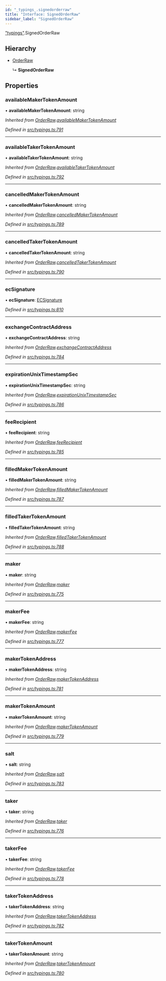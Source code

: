 ```yaml
---
id: "_typings_.signedorderraw"
title: "Interface: SignedOrderRaw"
sidebar_label: "SignedOrderRaw"
---
```


["typings"](../modules/_typings_.md).SignedOrderRaw

## Hierarchy

* [OrderRaw](_typings_.orderraw.md)

  ↳ **SignedOrderRaw**

## Properties

### availableMakerTokenAmount

•  **availableMakerTokenAmount**: string

*Inherited from [OrderRaw](_typings_.orderraw.md).[availableMakerTokenAmount](_typings_.orderraw.md#availablemakertokenamount)*

*Defined in [src/typings.ts:791](https://github.com/trustlines-protocol/clientlib/blob/a897659/src/typings.ts#L791)*

___

### availableTakerTokenAmount

•  **availableTakerTokenAmount**: string

*Inherited from [OrderRaw](_typings_.orderraw.md).[availableTakerTokenAmount](_typings_.orderraw.md#availabletakertokenamount)*

*Defined in [src/typings.ts:792](https://github.com/trustlines-protocol/clientlib/blob/a897659/src/typings.ts#L792)*

___

### cancelledMakerTokenAmount

•  **cancelledMakerTokenAmount**: string

*Inherited from [OrderRaw](_typings_.orderraw.md).[cancelledMakerTokenAmount](_typings_.orderraw.md#cancelledmakertokenamount)*

*Defined in [src/typings.ts:789](https://github.com/trustlines-protocol/clientlib/blob/a897659/src/typings.ts#L789)*

___

### cancelledTakerTokenAmount

•  **cancelledTakerTokenAmount**: string

*Inherited from [OrderRaw](_typings_.orderraw.md).[cancelledTakerTokenAmount](_typings_.orderraw.md#cancelledtakertokenamount)*

*Defined in [src/typings.ts:790](https://github.com/trustlines-protocol/clientlib/blob/a897659/src/typings.ts#L790)*

___

### ecSignature

•  **ecSignature**: [ECSignature](_typings_.ecsignature.md)

*Defined in [src/typings.ts:810](https://github.com/trustlines-protocol/clientlib/blob/a897659/src/typings.ts#L810)*

___

### exchangeContractAddress

•  **exchangeContractAddress**: string

*Inherited from [OrderRaw](_typings_.orderraw.md).[exchangeContractAddress](_typings_.orderraw.md#exchangecontractaddress)*

*Defined in [src/typings.ts:784](https://github.com/trustlines-protocol/clientlib/blob/a897659/src/typings.ts#L784)*

___

### expirationUnixTimestampSec

•  **expirationUnixTimestampSec**: string

*Inherited from [OrderRaw](_typings_.orderraw.md).[expirationUnixTimestampSec](_typings_.orderraw.md#expirationunixtimestampsec)*

*Defined in [src/typings.ts:786](https://github.com/trustlines-protocol/clientlib/blob/a897659/src/typings.ts#L786)*

___

### feeRecipient

•  **feeRecipient**: string

*Inherited from [OrderRaw](_typings_.orderraw.md).[feeRecipient](_typings_.orderraw.md#feerecipient)*

*Defined in [src/typings.ts:785](https://github.com/trustlines-protocol/clientlib/blob/a897659/src/typings.ts#L785)*

___

### filledMakerTokenAmount

•  **filledMakerTokenAmount**: string

*Inherited from [OrderRaw](_typings_.orderraw.md).[filledMakerTokenAmount](_typings_.orderraw.md#filledmakertokenamount)*

*Defined in [src/typings.ts:787](https://github.com/trustlines-protocol/clientlib/blob/a897659/src/typings.ts#L787)*

___

### filledTakerTokenAmount

•  **filledTakerTokenAmount**: string

*Inherited from [OrderRaw](_typings_.orderraw.md).[filledTakerTokenAmount](_typings_.orderraw.md#filledtakertokenamount)*

*Defined in [src/typings.ts:788](https://github.com/trustlines-protocol/clientlib/blob/a897659/src/typings.ts#L788)*

___

### maker

•  **maker**: string

*Inherited from [OrderRaw](_typings_.orderraw.md).[maker](_typings_.orderraw.md#maker)*

*Defined in [src/typings.ts:775](https://github.com/trustlines-protocol/clientlib/blob/a897659/src/typings.ts#L775)*

___

### makerFee

•  **makerFee**: string

*Inherited from [OrderRaw](_typings_.orderraw.md).[makerFee](_typings_.orderraw.md#makerfee)*

*Defined in [src/typings.ts:777](https://github.com/trustlines-protocol/clientlib/blob/a897659/src/typings.ts#L777)*

___

### makerTokenAddress

•  **makerTokenAddress**: string

*Inherited from [OrderRaw](_typings_.orderraw.md).[makerTokenAddress](_typings_.orderraw.md#makertokenaddress)*

*Defined in [src/typings.ts:781](https://github.com/trustlines-protocol/clientlib/blob/a897659/src/typings.ts#L781)*

___

### makerTokenAmount

•  **makerTokenAmount**: string

*Inherited from [OrderRaw](_typings_.orderraw.md).[makerTokenAmount](_typings_.orderraw.md#makertokenamount)*

*Defined in [src/typings.ts:779](https://github.com/trustlines-protocol/clientlib/blob/a897659/src/typings.ts#L779)*

___

### salt

•  **salt**: string

*Inherited from [OrderRaw](_typings_.orderraw.md).[salt](_typings_.orderraw.md#salt)*

*Defined in [src/typings.ts:783](https://github.com/trustlines-protocol/clientlib/blob/a897659/src/typings.ts#L783)*

___

### taker

•  **taker**: string

*Inherited from [OrderRaw](_typings_.orderraw.md).[taker](_typings_.orderraw.md#taker)*

*Defined in [src/typings.ts:776](https://github.com/trustlines-protocol/clientlib/blob/a897659/src/typings.ts#L776)*

___

### takerFee

•  **takerFee**: string

*Inherited from [OrderRaw](_typings_.orderraw.md).[takerFee](_typings_.orderraw.md#takerfee)*

*Defined in [src/typings.ts:778](https://github.com/trustlines-protocol/clientlib/blob/a897659/src/typings.ts#L778)*

___

### takerTokenAddress

•  **takerTokenAddress**: string

*Inherited from [OrderRaw](_typings_.orderraw.md).[takerTokenAddress](_typings_.orderraw.md#takertokenaddress)*

*Defined in [src/typings.ts:782](https://github.com/trustlines-protocol/clientlib/blob/a897659/src/typings.ts#L782)*

___

### takerTokenAmount

•  **takerTokenAmount**: string

*Inherited from [OrderRaw](_typings_.orderraw.md).[takerTokenAmount](_typings_.orderraw.md#takertokenamount)*

*Defined in [src/typings.ts:780](https://github.com/trustlines-protocol/clientlib/blob/a897659/src/typings.ts#L780)*
